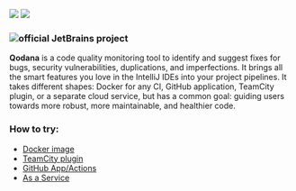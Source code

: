 ![](https://github.com/katerinared/Qodana-11/blob/main/TeamCity%20Plugin/resources/eap-alert.png)
![](https://github.com/katerinared/Qodana-11/blob/main/TeamCity%20Plugin/resources/banner-main.png)

### ![official JetBrains project](https://jb.gg/badges/official-flat-square.svg)

**Qodana** is a code quality monitoring tool to identify and suggest fixes for bugs, security vulnerabilities, duplications, and imperfections. It brings all the smart features you love in the IntelliJ IDEs into your project pipelines. It takes different shapes: Docker for any CI, GitHub application, TeamCity plugin, or a separate cloud service, but has a common goal: guiding users towards more robust, more maintainable, and healthier code.

### How to try:

* [Docker image](Docker%20Image/README.md)
* [TeamCity plugin](TeamCity%20Plugin/README.md)
* [GitHub App/Actions](GitHub/README.md)
* [As a Service](As%20a%20Service/README.md)
